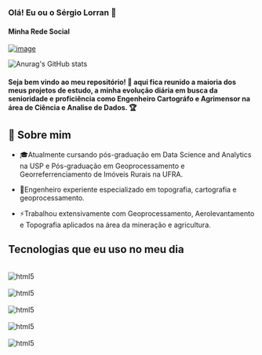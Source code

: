 
### Olá! Eu ou o Sérgio Lorran 👋


#### Minha Rede Social 

[![image](https://github.com/SergioLorran/SergioLorran/assets/92883870/e9542a57-2ab2-427b-a4fc-f659fa73e39f)](https://www.linkedin.com/in/sergio-lorran-eng-cartografo-e-agrimensor/)


![Anurag's GitHub stats](https://github-readme-stats.vercel.app/api?username=SergioLorran&show_icons=true&theme=dark)


#### Seja bem vindo ao meu repositório! 👋 aqui fica reunido a maioria dos meus projetos de estudo, a minha evolução diária em busca da senioridade e proficiência como Engenheiro Cartográfo e Agrimensor na área de Ciência e Analise de Dados. 🏆


## 📖 Sobre mim

- 🎓Atualmente cursando pós-graduação em Data Science and Analytics na USP e Pós-graduação em Geoprocessamento e Georreferrenciamento de Imóveis Rurais na UFRA.



  
- 💼Engenheiro experiente especializado em topografia, cartografia e geoprocessamento.
  
- ⚡️Trabalhou extensivamente com Geoprocessamento, Aerolevantamento e Topografia aplicados na área da mineração e agricultura.


## Tecnologias que eu uso no meu dia 


<div style="display: inline_block"><br/>
  <img align="center" alt="html5" src= "https://img.shields.io/badge/Python-14354C?style=for-the-badge&logo=python&logoColor=white" />
</div>



<div style="display: inline_block"><br/>
  <img align="center" alt="html5" src= "https://img.shields.io/badge/R-276DC3?style=for-the-badge&logo=r&logoColor=whit)https://img.shields.io/badge/R-276DC3?style=for-the-badge&logo=r&logoColor=whit" />
</div>


<div style="display: inline_block"><br/>
  <img align="center" alt="html5" src= "https://img.shields.io/badge/JavaScript-323330?style=for-the-badge&logo=javascript&logoColor=F7DF1E" />
</div>


<div style="display: inline_block"><br/>
  <img align="center" alt="html5" src= "https://img.shields.io/badge/PostgreSQL-316192?style=for-the-badge&logo=postgresql&logoColor=white" />
</div>

<div style="display: inline_block"><br/>
  <img align="center" alt="html5" src= "https://img.shields.io/badge/PostgreSQL-316192?style=for-the-badge&logo=postgresql&logoColor=white" />
</div>


